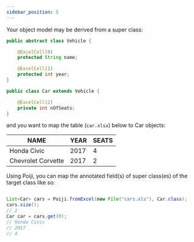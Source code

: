 ```yaml
---
sidebar_position: 5
---
```


Your object model may be derived from a super class:

```java
public abstract class Vehicle {

    @ExcelCell(0)
    protected String name;

    @ExcelCell(1)
    protected int year;
}

public class Car extends Vehicle {

    @ExcelCell(2)
    private int nOfSeats;
}
```

and you want to map the table (`car.xlsx`) below to Car objects:


|NAME |YEAR |SEATS|
|--|--|--|
|Honda Civic|2017|4|
|Chevrolet Corvette|2017|2|

Using Poiji, you can map the annotated field(s) of super class(es) of the target class like so:

```java

List<Car> cars = Poiji.fromExcel(new File("cars.xls"), Car.class);
cars.size();
// 2
Car car = cars.get(0);
// Honda Civic
// 2017
// 4
```

